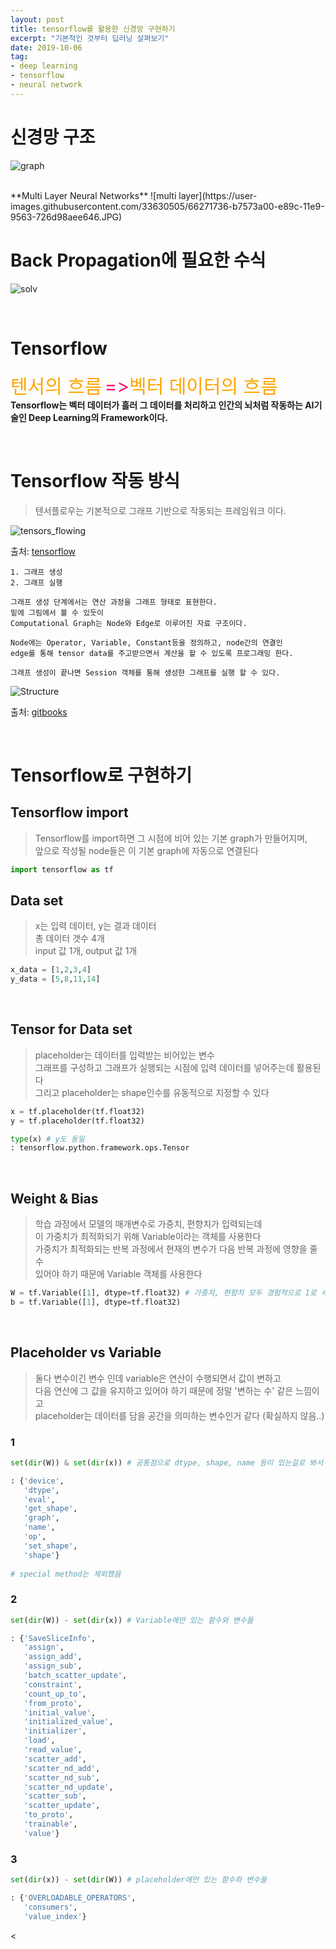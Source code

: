 ```yaml
---
layout: post
title: tensorflow를 활용한 신경망 구현하기 
excerpt: "기본적인 것부터 딥러닝 살펴보기"
date: 2019-10-06
tag: 
- deep learning
- tensorflow 
- neural network
---
```



# 신경망 구조 

![graph](https://user-images.githubusercontent.com/33630505/66269396-d8ab2c80-e882-11e9-9e00-f3b97507db68.png)

<br>
**Multi Layer Neural Networks**
![multi layer](https://user-images.githubusercontent.com/33630505/66271736-b7573a00-e89c-11e9-9563-726d98aee646.JPG)

<br>

# Back Propagation에 필요한 수식

![solv](https://user-images.githubusercontent.com/33630505/66269409-02fcea00-e883-11e9-8cab-3590e17c9b63.png)


<br>

# Tensorflow 

<span style="font-size: 30px; color: orange;">텐서의 흐름</span> <span style="font-size: 30px; color: rgb(255, 21, 116);">=></span><span style="font-size: 30px; color: orange;">벡터 데이터의 흐름</span><br>
**Tensorflow는 벡터 데이터가 흘러 그 데이터를 처리하고 인간의 뇌처럼 작동하는 AI기술인 Deep Learning의 Framework이다.**

<br>

# Tensorflow 작동 방식 

> 텐서플로우는 기본적으로 그래프 기반으로 작동되는 프레임워크 이다. <br>

![tensors_flowing](https://user-images.githubusercontent.com/33630505/66271659-99d5a080-e89b-11e9-80cd-50e0be75b3c0.gif)

출처: [tensorflow](https://www.tensorflow.org/?hl=ko)<br>

```
1. 그래프 생성 
2. 그래프 실행 

그래프 생성 단계에서는 연산 과정을 그래프 형태로 표현한다. 
밑에 그림에서 볼 수 있듯이 
Computational Graph는 Node와 Edge로 이루어진 자료 구조이다. 

Node에는 Operator, Variable, Constant등을 정의하고, node간의 연결인 
edge를 통해 tensor data를 주고받으면서 계산을 할 수 있도록 프로그래밍 한다.

그래프 생성이 끝나면 Session 객체를 통해 생성한 그래프를 실행 할 수 있다. 
```

![Structure](https://user-images.githubusercontent.com/33630505/66271812-727fd300-e89d-11e9-99f1-107c1d7679dc.png)

출처: [gitbooks](https://leonardoaraujosantos.gitbooks.io/artificial-inteligence/content/tensorflow.html)

<br> 

# Tensorflow로 구현하기 

## Tensorflow import 

> Tensorflow를 import하면 그 시점에 비어 있는 기본 graph가 만들어지며, <br>
> 앞으로 작성될 node들은 이 기본 graph에 자동으로 연결된다

```python
import tensorflow as tf 
```

## Data set 

> x는 입력 데이터, y는 결과 데이터 <br>
> 총 데이터 갯수 4개 <br>
> input 값 1개, output 값 1개 <br>

```python
x_data = [1,2,3,4]
y_data = [5,8,11,14]
```

<br>

## Tensor for Data set 

> placeholder는 데이터를 입력받는 비어있는 변수<br>
> 그래프를 구성하고 그래프가 실행되는 시점에 입력 데이터를 넣어주는데 활용된다<br>
> 그리고 placeholder는 shape인수를 유동적으로 지정할 수 있다 


```python
x = tf.placeholder(tf.float32) 
y = tf.placeholder(tf.float32)

type(x) # y도 동일 
: tensorflow.python.framework.ops.Tensor
```

<br>

## Weight & Bias 

> 학습 과정에서 모델의 매개변수로 가중치, 편향치가 입력되는데 <br>
> 이 가중치가 최적화되기 위해 Variable이라는 객체를 사용한다 <br> 
> 가중치가 최적화되는 반복 과정에서 현재의 변수가 다음 반복 과정에 영향을 줄 수 <br>
> 있어야 하기 때문에 Variable 객체를 사용한다 

```python
W = tf.Variable([1], dtype=tf.float32) # 가중치, 편향치 모두 경험적으로 1로 세팅했다
b = tf.Variable([1], dtype=tf.float32)
```

<br>

## Placeholder vs Variable 

> 둘다 변수이긴 변수 인데 variable은 연산이 수행되면서 값이 변하고 <br>
> 다음 연산에 그 값을 유지하고 있어야 하기 때문에 정말 '변하는 수' 같은 느낌이고<br>
> placeholder는 데이터를 담을 공간을 의미하는 변수인거 같다 (확실하지 않음..) 

### 1 
```python
set(dir(W)) & set(dir(x)) # 공통점으로 dtype, shape, name 등이 있는걸로 봐서 tensor 객체인것은 공통점

: {'device',
   'dtype',
   'eval',
   'get_shape',
   'graph',
   'name',
   'op',
   'set_shape',
   'shape'}
   
# special method는 제외했음   
```

### 2 
```python
set(dir(W)) - set(dir(x)) # Variable에만 있는 함수와 변수들 

: {'SaveSliceInfo',
   'assign',
   'assign_add',
   'assign_sub',
   'batch_scatter_update',
   'constraint',
   'count_up_to',
   'from_proto',
   'initial_value',
   'initialized_value',
   'initializer',
   'load',
   'read_value',
   'scatter_add',
   'scatter_nd_add',
   'scatter_nd_sub',
   'scatter_nd_update',
   'scatter_sub',
   'scatter_update',
   'to_proto',
   'trainable',
   'value'}
   ```
   
### 3 
```python
set(dir(x)) - set(dir(W)) # placeholder에만 있는 함수와 변수들 

: {'OVERLOADABLE_OPERATORS',
   'consumers',
   'value_index'}
```

<




